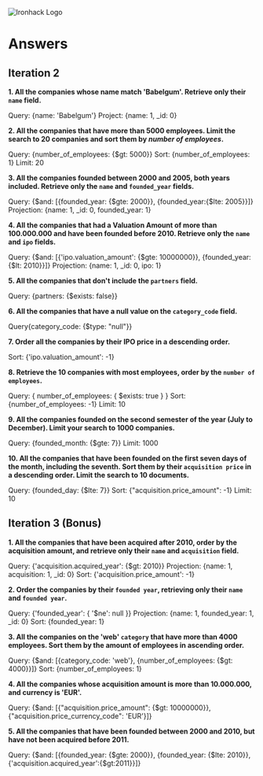 ![Ironhack Logo](https://i.imgur.com/1QgrNNw.png)

# Answers

## Iteration 2

**1. All the companies whose name match 'Babelgum'. Retrieve only their `name` field.**

<!-- Your Query Goes Here -->
Query: {name: 'Babelgum'}
Project: {name: 1, _id: 0}
<br>

**2. All the companies that have more than 5000 employees. Limit the search to 20 companies and sort them by *number of employees*.**

<!-- Your Query Goes Here -->
Query: {number_of_employees: {$gt: 5000}}
Sort: {number_of_employees: 1}
Limit: 20
<br>

**3. All the companies founded between 2000 and 2005, both years included. Retrieve only the `name` and `founded_year` fields.**

<!-- Your Query Goes Here -->
Query: {$and: [{founded_year: {$gte: 2000}}, {founded_year:{$lte: 2005}}]}
Projection: {name: 1, _id: 0, founded_year: 1}
<br>

**4. All the companies that had a Valuation Amount of more than 100.000.000 and have been founded before 2010. Retrieve only the `name` and `ipo` fields.**

<!-- Your Query Goes Here -->
Query: {$and: [{'ipo.valuation_amount': {$gte: 10000000}}, {founded_year:{$lt: 2010}}]}
Projection: {name: 1, _id: 0, ipo: 1}
<br>

**5. All the companies that don't include the `partners` field.**

<!-- Your Query Goes Here -->
Query: {partners: {$exists: false}}
<br>

**6. All the companies that have a null value on the `category_code` field.**

<!-- Your Query Goes Here -->
Query{category_code: {$type: "null"}}
<br>

**7. Order all the companies by their IPO price in a descending order.**

<!-- Your Query Goes Here -->
Sort: {'ipo.valuation_amount': -1}
<br>

**8. Retrieve the 10 companies with most employees, order by the `number of employees`.**

<!-- Your Query Goes Here -->
Query: { number_of_employees: { $exists: true } }
Sort: {number_of_employees: -1}
Limit: 10
<br>

**9. All the companies founded on the second semester of the year (July to December). Limit your search to 1000 companies.**

<!-- Your Query Goes Here -->
Query: {founded_month: {$gte: 7}}
Limit: 1000
<br>

**10. All the companies that have been founded on the first seven days of the month, including the seventh. Sort them by their `acquisition price` in a descending order. Limit the search to 10 documents.**

<!-- Your Query Goes Here -->
Query: {founded_day: {$lte: 7}}
Sort: {"acquisition.price_amount": -1}
Limit: 10
<br>

## Iteration 3 (Bonus)

**1. All the companies that have been acquired after 2010, order by the acquisition amount, and retrieve only their `name` and `acquisition` field.**

<!-- Your Query Goes Here -->
Query: {'acquisition.acquired_year': {$gt: 2010}}
Projection: {name: 1, acquisition: 1, _id: 0}
Sort: {'acquisition.price_amount': -1}
<br>

**2. Order the companies by their `founded year`, retrieving only their `name` and `founded year`.**

<!-- Your Query Goes Here -->
Query: {'founded_year': { '$ne': null }}
Projection: {name: 1, founded_year: 1, _id: 0}
Sort: {founded_year: 1}
<br>

**3. All the companies on the 'web' `category` that have more than 4000 employees. Sort them by the amount of employees in ascending order.**

<!-- Your Query Goes Here -->
Query: {$and: [{category_code: 'web'}, {number_of_employees: {$gt: 4000}}]}
Sort: {number_of_employees: 1}
<br>

**4. All the companies whose acquisition amount is more than 10.000.000, and currency is 'EUR'.**

<!-- Your Query Goes Here -->
Query: {$and: [{"acquisition.price_amount": {$gt: 10000000}}, {"acquisition.price_currency_code": 'EUR'}]}
<br>

**5. All the companies that have been founded between 2000 and 2010, but have not been acquired before 2011.**

<!-- Your Query Goes Here -->
Query: {$and: [{founded_year: {$gte: 2000}}, {founded_year: {$lte: 2010}}, {'acquisition.acquired_year':{$gt:2011}}]}
<br>
